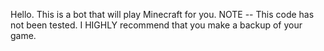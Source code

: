 Hello. This is a bot that will play Minecraft for you.
NOTE -- This code has not been tested. I HIGHLY recommend that you make a backup of your game.
